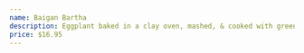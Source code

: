 ```yaml
---
name: Baigan Bartha
description: Eggplant baked in a clay oven, mashed, & cooked with green peas in tomato onion based sauce.
price: $16.95
---
```


